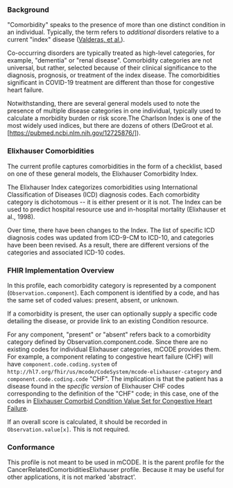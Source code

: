 ### Background

"Comorbidity" speaks to the presence of more than one distinct condition in an individual. Typically, the term refers to *additional* disorders relative to a current "index" disease ([Valderas, et al.](https://www.ncbi.nlm.nih.gov/pmc/articles/PMC2713155/)).

Co-occurring disorders are typically treated as high-level categories, for example, "dementia" or "renal disease". Comorbidity categories are not universal, but rather, selected because of their clinical significance to the diagnosis, prognosis, or treatment of the index disease. The comorbidities significant in COVID-19 treatment are different than those for congestive heart failure.

Notwithstanding, there are several general models used to note the presence of multiple disease categories in one individual, typically used to calculate a morbidity burden or risk score.The Charlson Index is one of the most widely used indices, but there are dozens of others (DeGroot et al.[https://pubmed.ncbi.nlm.nih.gov/12725876/]).

### Elixhauser Comorbidities

The current profile captures comorbidities in the form of a checklist, based on one of these general models, the Elixhauser Comorbidity Index.

The Elixhauser Index categorizes comorbidities using International Classification of Diseases (ICD) diagnosis codes. Each comorbidity category is dichotomous -- it is either present or it is not. The Index can be used to predict hospital resource use and in-hospital mortality (Elixhauser et al., 1998).

Over time, there have been changes to the Index. The list of specific ICD diagnosis codes was updated from ICD-9-CM to ICD-10, and categories have been been revised. As a result, there are different versions of the categories and associated ICD-10 codes.

### FHIR Implementation Overview

In this profile, each comorbidity category is represented by a component (`Observation.component`). Each component is identified by a code, and has the same set of coded values: present, absent, or unknown.

If a comorbidity is present, the user can optionally supply a specific code detailing the disease, or provide link to an existing Condition resource.

For any component, "present" or "absent" refers back to a comorbidity category defined by Observation.component.code. Since there are no existing codes for individual Elixhauser categories, mCODE provides them. For example, a component relating to congestive heart failure (CHF) will have `component.code.coding.system` of `http://hl7.org/fhir/us/mcode/CodeSystem/mcode-elixhauser-category` and `component.code.coding.code` "CHF". The implication is that the patient has a disease found in the *specific version* of Elixhauser CHF codes corresponding to the definition of the "CHF" code; in this case, one of the codes in [Elixhauser Comorbid Condition Value Set for Congestive Heart Failure](ValueSet-elixhauser-congestive-heart-failure-vs.html).

If an overall score is calculated, it should be recorded in `Observation.value[x]`. This is not required.

### Conformance

This profile is not meant to be used in mCODE. It is the parent profile for the CancerRelatedComorbiditiesElixhauser profile. Because it may be useful for other applications, it is not marked 'abstract'.
